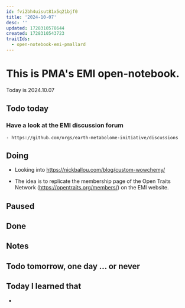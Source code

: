```yaml
---
id: fvi2bh4uisut81x5q21bjf0
title: '2024-10-07'
desc: ''
updated: 1728310578644
created: 1728310543723
traitIds:
  - open-notebook-emi-pmallard
---
```


# This is PMA's EMI open-notebook.

Today is 2024.10.07

## Todo today

### Have a look at the EMI discussion forum
    - https://github.com/orgs/earth-metabolome-initiative/discussions
###
###

## Doing

- Looking into https://nickballou.com/blog/custom-wowchemy/ 

- The idea is to replicate the membership page of the Open Traits Network (https://opentraits.org/members/) on the EMI website.



## Paused

## Done

## Notes

## Todo tomorrow, one day ... or never

###
###
###


## Today I learned that

-